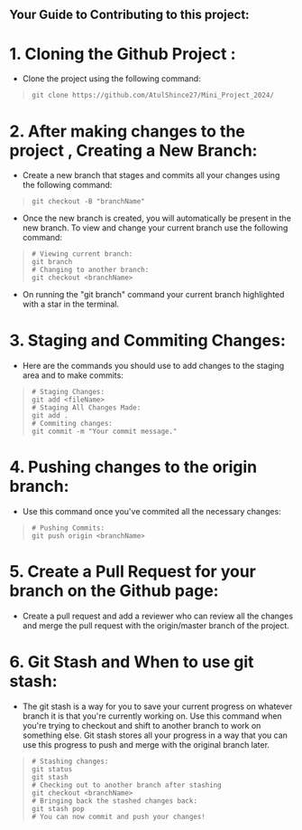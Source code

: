 ## Your Guide to Contributing to this project:

# 1. Cloning the Github Project :

 - Clone the project using the following command:
> ```shell
> git clone https://github.com/AtulShince27/Mini_Project_2024/
> ```

# 2. After making changes to the project , Creating a New Branch:

 - Create a new branch that stages and commits all your changes using the following command:

> ```shell
> git checkout -B "branchName"
> ```
 - Once the new branch is created, you will automatically be present in the new branch. To view and change your current branch use the following command:

> ```shell
> # Viewing current branch:
> git branch
> # Changing to another branch:
> git checkout <branchName>
> ```
 - On running the "git branch" command your current branch highlighted with a star in the terminal.

# 3. Staging and Commiting Changes: 

- Here are the commands you should use to add changes to the staging area and to make commits:

> ```shell
> # Staging Changes:
> git add <fileName>
> # Staging All Changes Made:
> git add .
> # Commiting changes:
> git commit -m "Your commit message."
> ```

# 4. Pushing changes to the origin branch: 

- Use this command once you've commited all the necessary changes:

> ```shell
> # Pushing Commits:
> git push origin <branchName>
> ```

# 5. Create a Pull Request for your branch on the Github page:

- Create a pull request and add a reviewer who can review all the changes and merge the pull request with the origin/master branch of the project.

# 6. Git Stash and When to use git stash: 

- The git stash is a way for you to save your current progress on whatever branch it is that you're currently working on. Use this command when you're trying to checkout and shift to another branch to work on something else. Git stash stores all your progress in a way that you can use this progress to push and merge with the original branch later.

> ```shell
> # Stashing changes:
> git status
> git stash
> # Checking out to another branch after stashing
> git checkout <branchName>
> # Bringing back the stashed changes back:
> git stash pop
> # You can now commit and push your changes!
> ```  

